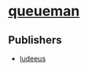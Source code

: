 # [queueman](https://pypi.org/project/queueman)



## Publishers
- [ludeeus](https://pypi.org/user/ludeeus)

